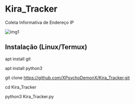 # Kira_Tracker
Coleta Informativa de Endereço IP


![img1](https://user-images.githubusercontent.com/100163631/155025481-0cff3c02-0436-4759-a358-c34b661d46e0.png)

Instalação (Linux/Termux)
------
apt install git


apt install python3


git clone https://github.com/XPsychoDemonX/Kira_Tracker.git


cd Kira_Tracker


python3 Kira_Tracker.py
